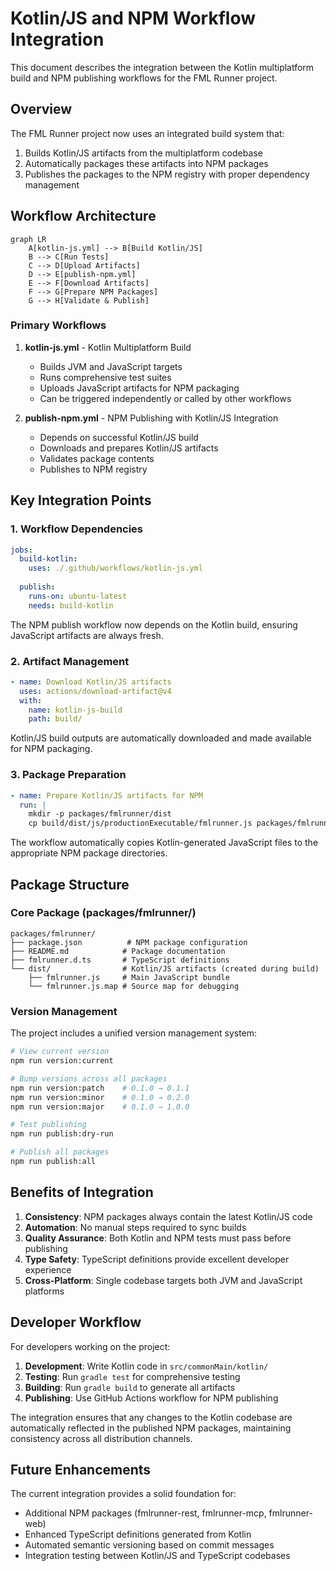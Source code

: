 # Kotlin/JS and NPM Workflow Integration

This document describes the integration between the Kotlin multiplatform build and NPM publishing workflows for the FML Runner project.

## Overview

The FML Runner project now uses an integrated build system that:
1. Builds Kotlin/JS artifacts from the multiplatform codebase
2. Automatically packages these artifacts into NPM packages
3. Publishes the packages to the NPM registry with proper dependency management

## Workflow Architecture

```mermaid
graph LR
    A[kotlin-js.yml] --> B[Build Kotlin/JS]
    B --> C[Run Tests]
    C --> D[Upload Artifacts]
    D --> E[publish-npm.yml]
    E --> F[Download Artifacts]
    F --> G[Prepare NPM Packages]
    G --> H[Validate & Publish]
```

### Primary Workflows

1. **kotlin-js.yml** - Kotlin Multiplatform Build
   - Builds JVM and JavaScript targets
   - Runs comprehensive test suites
   - Uploads JavaScript artifacts for NPM packaging
   - Can be triggered independently or called by other workflows

2. **publish-npm.yml** - NPM Publishing with Kotlin/JS Integration
   - Depends on successful Kotlin/JS build
   - Downloads and prepares Kotlin/JS artifacts
   - Validates package contents
   - Publishes to NPM registry

## Key Integration Points

### 1. Workflow Dependencies

```yaml
jobs:
  build-kotlin:
    uses: ./.github/workflows/kotlin-js.yml
    
  publish:
    runs-on: ubuntu-latest
    needs: build-kotlin
```

The NPM publish workflow now depends on the Kotlin build, ensuring JavaScript artifacts are always fresh.

### 2. Artifact Management

```yaml
- name: Download Kotlin/JS artifacts
  uses: actions/download-artifact@v4
  with:
    name: kotlin-js-build
    path: build/
```

Kotlin/JS build outputs are automatically downloaded and made available for NPM packaging.

### 3. Package Preparation

```yaml
- name: Prepare Kotlin/JS artifacts for NPM
  run: |
    mkdir -p packages/fmlrunner/dist
    cp build/dist/js/productionExecutable/fmlrunner.js packages/fmlrunner/dist/
```

The workflow automatically copies Kotlin-generated JavaScript files to the appropriate NPM package directories.

## Package Structure

### Core Package (packages/fmlrunner/)

```
packages/fmlrunner/
├── package.json          # NPM package configuration
├── README.md            # Package documentation
├── fmlrunner.d.ts       # TypeScript definitions
└── dist/                # Kotlin/JS artifacts (created during build)
    ├── fmlrunner.js     # Main JavaScript bundle
    └── fmlrunner.js.map # Source map for debugging
```

### Version Management

The project includes a unified version management system:

```bash
# View current version
npm run version:current

# Bump versions across all packages
npm run version:patch    # 0.1.0 → 0.1.1
npm run version:minor    # 0.1.0 → 0.2.0
npm run version:major    # 0.1.0 → 1.0.0

# Test publishing
npm run publish:dry-run

# Publish all packages
npm run publish:all
```

## Benefits of Integration

1. **Consistency**: NPM packages always contain the latest Kotlin/JS code
2. **Automation**: No manual steps required to sync builds
3. **Quality Assurance**: Both Kotlin and NPM tests must pass before publishing
4. **Type Safety**: TypeScript definitions provide excellent developer experience
5. **Cross-Platform**: Single codebase targets both JVM and JavaScript platforms

## Developer Workflow

For developers working on the project:

1. **Development**: Write Kotlin code in `src/commonMain/kotlin/`
2. **Testing**: Run `gradle test` for comprehensive testing
3. **Building**: Run `gradle build` to generate all artifacts
4. **Publishing**: Use GitHub Actions workflow for NPM publishing

The integration ensures that any changes to the Kotlin codebase are automatically reflected in the published NPM packages, maintaining consistency across all distribution channels.

## Future Enhancements

The current integration provides a solid foundation for:
- Additional NPM packages (fmlrunner-rest, fmlrunner-mcp, fmlrunner-web)
- Enhanced TypeScript definitions generated from Kotlin
- Automated semantic versioning based on commit messages
- Integration testing between Kotlin/JS and TypeScript codebases